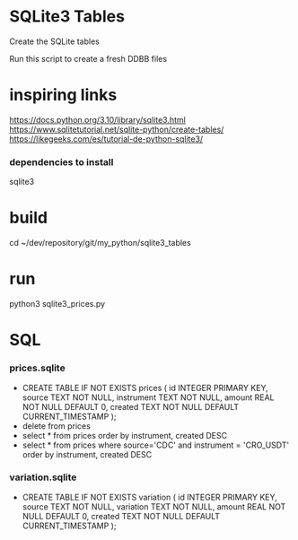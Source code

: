 # SQLite3 Tables
Create the SQLite tables

Run this script to create a fresh DDBB files

# inspiring links
https://docs.python.org/3.10/library/sqlite3.html
https://www.sqlitetutorial.net/sqlite-python/create-tables/
https://likegeeks.com/es/tutorial-de-python-sqlite3/

### dependencies to install
sqlite3

# build
cd ~/dev/repository/git/my_python/sqlite3_tables

# run
python3 sqlite3_prices.py

# SQL
### prices.sqlite
* CREATE TABLE IF NOT EXISTS prices (
                           id INTEGER PRIMARY KEY,
                           source TEXT NOT NULL,
                           instrument TEXT NOT NULL,
                           amount REAL NOT NULL DEFAULT 0,
                           created TEXT NOT NULL DEFAULT CURRENT_TIMESTAMP
);
* delete from prices
* select * from prices order by instrument, created DESC
* select * from prices 
   where source='CDC' 
    and instrument = 'CRO_USDT'
  order by instrument, created DESC

### variation.sqlite
* CREATE TABLE IF NOT EXISTS variation (
                           id INTEGER PRIMARY KEY,
                           source TEXT NOT NULL,
                           variation TEXT NOT NULL,
                           amount REAL NOT NULL DEFAULT 0,
                           created TEXT NOT NULL DEFAULT CURRENT_TIMESTAMP
);
  